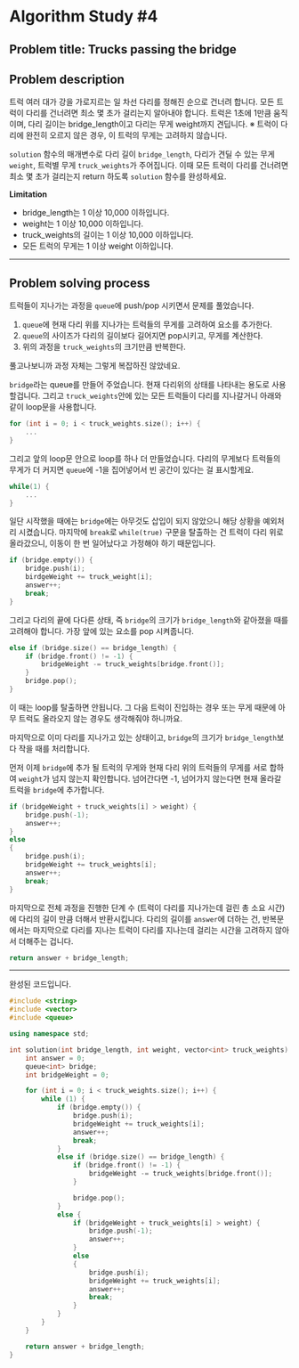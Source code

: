 # Algorithm Study #4

## Problem title: **Trucks passing the bridge**

## Problem description
트럭 여러 대가 강을 가로지르는 일 차선 다리를 정해진 순으로 건너려 합니다. 모든 트럭이 다리를 건너려면 최소 몇 초가 걸리는지 알아내야 합니다. 트럭은 1초에 1만큼 움직이며, 다리 길이는 bridge_length이고 다리는 무게 weight까지 견딥니다.
※ 트럭이 다리에 완전히 오르지 않은 경우, 이 트럭의 무게는 고려하지 않습니다.

```solution``` 함수의 매개변수로 다리 길이 ```bridge_length```, 다리가 견딜 수 있는 무게 ```weight```, 트럭별 무게 ```truck_weights```가 주어집니다. 이때 모든 트럭이 다리를 건너려면 최소 몇 초가 걸리는지 return 하도록 ```solution``` 함수를 완성하세요.

**Limitation**  
- bridge_length는 1 이상 10,000 이하입니다.
- weight는 1 이상 10,000 이하입니다.
- truck_weights의 길이는 1 이상 10,000 이하입니다.
- 모든 트럭의 무게는 1 이상 weight 이하입니다.

***

## Problem solving process

트럭들이 지나가는 과정을 ```queue```에 push/pop 시키면서 문제를 풀었습니다.

1. ```queue```에 현재 다리 위를 지나가는 트럭들의 무게를 고려하여 요소를 추가한다.
2. ```queue```의 사이즈가 다리의 길이보다 길어지면 pop시키고, 무게를 계산한다.
3. 위의 과정을 ```truck_weights```의 크기만큼 반복한다.

풀고나보니까 과정 자체는 그렇게 복잡하진 않았네요.

```bridge```라는 queue를 만들어 주었습니다. 현재 다리위의 상태를 나타내는 용도로 사용 할겁니다.
그리고 ```truck_weights```안에 있는 모든 트럭들이 다리를 지나갈거니 아래와 같이 loop문을 사용합니다.
``` cpp
for (int i = 0; i < truck_weights.size(); i++) {
    ...
}
```

그리고 앞의 loop문 안으로 loop를 하나 더 만들었습니다.
다리의 무게보다 트럭들의 무게가 더 커지면 ```queue```에 -1을 집어넣어서 빈 공간이 있다는 걸 표시할게요.
``` cpp
while(1) {
    ...
}
```

일단 시작했을 때에는 ```bridge```에는 아무것도 삽입이 되지 않았으니 해당 상황을 예외처리 시켰습니다.
마지막에 ```break```로 ```while(true)``` 구문을 탈출하는 건 트럭이 다리 위로 올라갔으니, 이동이 한 번 일어났다고 가정해야 하기 때문입니다.
``` cpp
if (bridge.empty()) {
    bridge.push(i);
    birdgeWeight += truck_weight[i];
    answer++;
    break;
}
```

그리고 다리의 끝에 다다른 상태, 즉 ```bridge```의 크기가 ```bridge_length```와 같아졌을 때를 고려해야 합니다.
가장 앞에 있는 요소를 pop 시켜줍니다.
``` cpp
else if (bridge.size() == bridge_length) {
    if (bridge.front() != -1) {
        bridgeWeight -= truck_weights[bridge.front()];
    }
    bridge.pop();
}
```
이 때는 loop를 탈출하면 안됩니다. 그 다음 트럭이 진입하는 경우 또는 무게 때문에 아무 트럭도 올라오지 않는 경우도 생각해줘야 하니까요.

마지막으로 이미 다리를 지나가고 있는 상태이고, ```bridge```의 크기가 ```bridge_length```보다 작을 때를 처리합니다.

먼저 이제 ```bridge```에 추가 될 트럭의 무게와 현재 다리 위의 트럭들의 무게를 서로 합하여 ```weight```가 넘지 않는지 확인합니다.
넘어간다면 -1, 넘어가지 않는다면 현재 올라갈 트럭을 ```bridge```에 추가합니다.
``` cpp
if (bridgeWeight + truck_weights[i] > weight) {
    bridge.push(-1);
    answer++;
}
else
{
    bridge.push(i);
    bridgeWeight += truck_weights[i];
    answer++;
    break;
}
```

마지막으로 전체 과정을 진행한 단계 수 (트럭이 다리를 지나가는데 걸린 총 소요 시간)에 다리의 길이 만큼 더해서 반환시킵니다.
다리의 길이를 ```answer```에 더하는 건, 반복문에서는 마지막으로 다리를 지나는 트럭이 다리를 지나는데 걸리는 시간을 고려하지 않아서 더해주는 겁니다.
``` cpp
return answer + bridge_length;
```

***

완성된 코드입니다.

``` cpp
#include <string>
#include <vector>
#include <queue>

using namespace std;

int solution(int bridge_length, int weight, vector<int> truck_weights) {
    int answer = 0;
    queue<int> bridge;
    int bridgeWeight = 0;

    for (int i = 0; i < truck_weights.size(); i++) {
        while (1) {
            if (bridge.empty()) {
                bridge.push(i);
                bridgeWeight += truck_weights[i];
                answer++;
                break;
            }
            else if (bridge.size() == bridge_length) {
                if (bridge.front() != -1) {
                    bridgeWeight -= truck_weights[bridge.front()];
                }

                bridge.pop();
            }
            else {
                if (bridgeWeight + truck_weights[i] > weight) {
                    bridge.push(-1);
                    answer++;
                }
                else
                {
                    bridge.push(i);
                    bridgeWeight += truck_weights[i];
                    answer++;
                    break;
                }
            }
        }
    }

    return answer + bridge_length;
}
```
